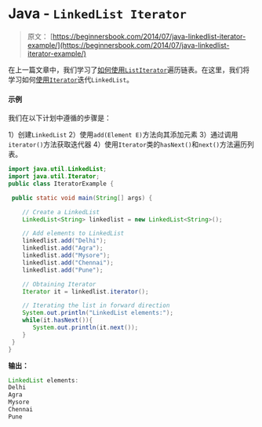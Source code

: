 # Java - `LinkedList Iterator`

> 原文： [https://beginnersbook.com/2014/07/java-linkedlist-iterator-example/](https://beginnersbook.com/2014/07/java-linkedlist-iterator-example/)

在上一篇文章中，我们学习了[如何使用`ListIterator`](https://beginnersbook.com/2014/07/java-linkedlist-listiterator-example/)遍历链表。在这里，我们将学习如何[使用](https://beginnersbook.com/2013/12/how-to-loop-linkedlist-in-java/)[`Iterator`](https://beginnersbook.com/2014/06/java-iterator-with-examples/)迭代`LinkedList`。

#### 示例

我们在以下计划中遵循的步骤是：

1）创建`LinkedList`
2）使用`add(Element E)`方法向其添加元素
3）通过调用`iterator()`方法获取迭代器
4）使用`Iterator`类的`hasNext()`和`next()`方法遍历列表。

```java
import java.util.LinkedList;
import java.util.Iterator;
public class IteratorExample {

 public static void main(String[] args) {

    // Create a LinkedList
    LinkedList<String> linkedlist = new LinkedList<String>();

    // Add elements to LinkedList
    linkedlist.add("Delhi");
    linkedlist.add("Agra");
    linkedlist.add("Mysore");
    linkedlist.add("Chennai");
    linkedlist.add("Pune");

    // Obtaining Iterator
    Iterator it = linkedlist.iterator();

    // Iterating the list in forward direction
    System.out.println("LinkedList elements:");
    while(it.hasNext()){
       System.out.println(it.next());
    }
 }
}
```

**输出：**

```java
LinkedList elements:
Delhi
Agra
Mysore
Chennai
Pune
```